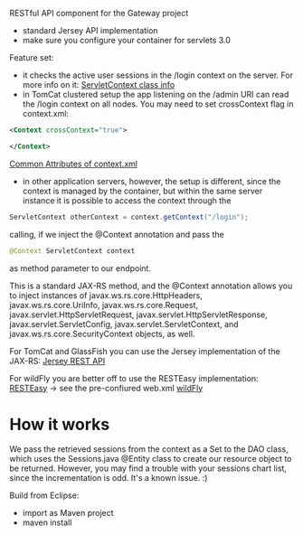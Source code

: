 RESTful API component for the Gateway project

- standard Jersey API implementation 
- make sure you configure your container for servlets 3.0

Feature set:
- it checks the active user sessions in the /login context on the server. 
For more info on it: [ServletContext class info](https://tomcat.apache.org/tomcat-9.0-doc/servletapi/javax/servlet/ServletContext.html)
- in TomCat clustered setup the app listening on the /admin URI can read the /login context on all nodes. You may need to set crossContext flag in context.xml:

```xml
<Context crossContext="true">     

</Context>
```

[Common Attributes of context.xml](https://examples.javacodegeeks.com/enterprise-java/tomcat/tomcat-context-xml-configuration-example/)

- in other application servers, however, the setup is different, since the context is managed by the container, but within the same server instance it is possible to access the context through the 

```java
ServletContext otherContext = context.getContext("/login");
```
calling, if we inject the @Context annotation and pass the 

```java
@Context ServletContext context
```
as method parameter to our endpoint.

This is a standard JAX-RS method, and the @Context annotation allows you to inject instances of javax.ws.rs.core.HttpHeaders, javax.ws.rs.core.UriInfo, javax.ws.rs.core.Request, javax.servlet.HttpServletRequest, javax.servlet.HttpServletResponse, javax.servlet.ServletConfig, javax.servlet.ServletContext, and javax.ws.rs.core.SecurityContext objects, as well.

For TomCat and GlassFish you can use the Jersey implementation of the JAX-RS:
[Jersey REST API](https://jersey.java.net/documentation/latest/jaxrs-resources.html#d0e2822)

For wildFly you are better off to use the RESTEasy implementation:
[RESTEasy](https://docs.jboss.org/resteasy/2.0.0.GA/userguide/html_single/#_Context)
-> see the pre-confiured web.xml [wildFly](https://github.com/igeorge0902/Gateway/blob/master/API/wildFly/web.xml)

# How it works
We pass the retrieved sessions from the context as a Set to the DAO class, which uses the Sessions.java @Entity class to create our resource object to be returned. However, you may find a trouble with your sessions chart list, since the incrementation is odd. It's a known issue. :)  


Build from Eclipse:
- import as Maven project
- maven install
